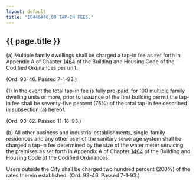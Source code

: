 ```yaml
---
layout: default 
title: "1044&#46;09 TAP-IN FEES."
---
```


{{ page.title }}
----------------

​(a) Multiple family dwellings shall be charged a tap-in fee as set
forth in Appendix A of Chapter [1464](58d37b9c.html) of the Building and
Housing Code of the Codified Ordinances per unit.

(Ord. 93-46. Passed 7-1-93.)

​(1) In the event the total tap-in fee is fully pre-paid, for 100
multiple family dwelling units or more, prior to issuance of the first
building permit the tap-in fee shall be seventy-five percent (75%) of
the total tap-in fee described in subsection (a) hereof.

(Ord. 93-82. Passed 11-18-93.)

​(b) All other business and industrial establishments, single-family
residences and any other user of the sanitary sewerage system shall be
charged a tap-in fee determined by the size of the water meter servicing
the premises as set forth in Appendix A of Chapter [1464](58d37b9c.html)
of the Building and Housing Code of the Codified Ordinances.

Users outside the City shall be charged two hundred percent (200%) of
the rates therein established. (Ord. 93-46. Passed 7-1-93.)
